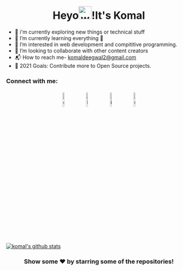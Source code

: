<h1 align="center">Heyo<img alt="wave" src="https://emojis.slackmojis.com/emojis/images/1588177020/8809/wave_hello.gif?1588177020" width="35">!It's Komal  </h1>


- 🔭 i'm currently exploring new things or technical stuff
- 🌱 I’m currently learning everything 🤣
- 👀 I’m interested in web development and compititive programming.
- 👯 I’m looking to collaborate with other content creators
- 📬 How to reach me- komaldeegwal2@gmail.com
- 🥅 2021 Goals: Contribute more to Open Source projects.

### Connect with me:


<p align="center" >
	<a href="https://github.com/komal1503"><img alt="github" width="10%" style="padding:5px" src="https://img.icons8.com/clouds/100/000000/github.png"/></a>
	<a href="https://www.linkedin.com/in/komal-deegwal-35b31a206"><img alt="linkedin" width="10%" style="padding:5px" src="https://img.icons8.com/clouds/100/000000/linkedin.png"/></a>
	<a href="https://www.instagram.com/komal15012003/"><img alt="instagram" width="10%" style="padding:5px" src="https://img.icons8.com/clouds/100/000000/instagram.png"/></a>
	<a href="https://medium.com/@komal1503"><img alt="medium" width="10%" style="padding:5px" src="https://img.icons8.com/clouds/100/000000/goodnotes.png"/></a>
	
</p>

<a href="https://github.com/komal1503">
 <img align="center" src="https://github-readme-stats.vercel.app/api?username=komal1503&show_icons=true&theme=light&line_height=27" alt="komal's github stats"/>
</a>


<div align="center">

### Show some ❤️ by starring some of the repositories!

</div>


<!---
komal1503/komal1503 is a ✨ special ✨ repository because its `README.md` (this file) appears on your GitHub profile.
You can click the Preview link to take a look at your changes.
--->
